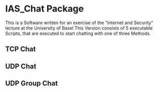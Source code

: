 # IAS_Chat Package

This is a Software written for an exercise of the "Internet and Security" lecture at the University of Basel
This Version consists of 5 executable Scripts, that are executed to start chatting with one of three Methods.

## TCP Chat

## UDP Chat

## UDP Group Chat